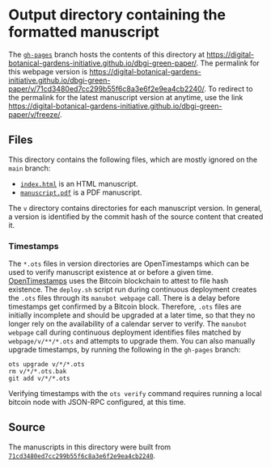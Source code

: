 # Output directory containing the formatted manuscript

The [`gh-pages`](https://github.com/digital-botanical-gardens-initiative/dbgi-green-paper/tree/gh-pages) branch hosts the contents of this directory at <https://digital-botanical-gardens-initiative.github.io/dbgi-green-paper/>.
The permalink for this webpage version is <https://digital-botanical-gardens-initiative.github.io/dbgi-green-paper/v/71cd3480ed7cc299b55f6c8a3e6f2e9ea4cb2240/>.
To redirect to the permalink for the latest manuscript version at anytime, use the link <https://digital-botanical-gardens-initiative.github.io/dbgi-green-paper/v/freeze/>.

## Files

This directory contains the following files, which are mostly ignored on the `main` branch:

+ [`index.html`](index.html) is an HTML manuscript.
+ [`manuscript.pdf`](manuscript.pdf) is a PDF manuscript.

The `v` directory contains directories for each manuscript version.
In general, a version is identified by the commit hash of the source content that created it.

### Timestamps

The `*.ots` files in version directories are OpenTimestamps which can be used to verify manuscript existence at or before a given time.
[OpenTimestamps](https://opentimestamps.org/) uses the Bitcoin blockchain to attest to file hash existence.
The `deploy.sh` script run during continuous deployment creates the `.ots` files through its `manubot webpage` call.
There is a delay before timestamps get confirmed by a Bitcoin block.
Therefore, `.ots` files are initially incomplete and should be upgraded at a later time, so that they no longer rely on the availability of a calendar server to verify.
The `manubot webpage` call during continuous deployment identifies files matched by `webpage/v/**/*.ots` and attempts to upgrade them.
You can also manually upgrade timestamps, by running the following in the `gh-pages` branch:

```shell
ots upgrade v/*/*.ots
rm v/*/*.ots.bak
git add v/*/*.ots
```

Verifying timestamps with the `ots verify` command requires running a local bitcoin node with JSON-RPC configured, at this time.

## Source

The manuscripts in this directory were built from
[`71cd3480ed7cc299b55f6c8a3e6f2e9ea4cb2240`](https://github.com/digital-botanical-gardens-initiative/dbgi-green-paper/commit/71cd3480ed7cc299b55f6c8a3e6f2e9ea4cb2240).
